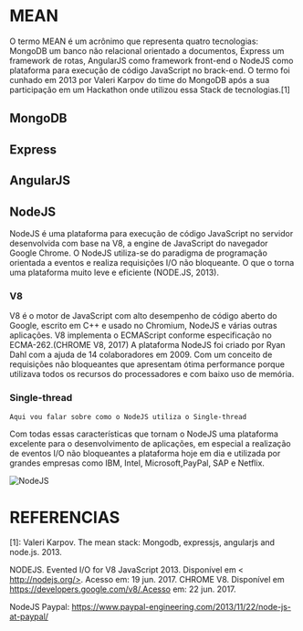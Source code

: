 # MEAN

O termo MEAN é um acrônimo que representa quatro tecnologias: MongoDB um banco não  relacional orientado a documentos, Express um framework de rotas, AngularJS como framework front-end o NodeJS como plataforma para execução de código JavaScript no brack-end. O termo foi cunhado em 2013 por Valeri Karpov do time do MongoDB após a sua participação em um Hackathon onde utilizou essa Stack de tecnologias.[1]

## MongoDB

## Express

## AngularJS

## NodeJS

NodeJS é uma plataforma para execução de código JavaScript no servidor desenvolvida com base na V8, a engine de JavaScript do navegador Google Chrome. O NodeJS utiliza-se do paradigma de programação orientada a eventos e realiza requisições I/O não bloqueante. O que o torna uma plataforma muito leve e eficiente (NODE.JS, 2013). 

### V8

V8 é o motor de JavaScript com alto desempenho de código aberto do Google, escrito em C++ e usado no Chromium, NodeJS e várias outras aplicações. V8 implementa o ECMAScript conforme especificação no ECMA-262.(CHROME V8, 2017)
A plataforma NodeJS foi criado por Ryan Dahl com a ajuda de 14 colaboradores em 2009. Com um conceito de requisições não bloqueantes que apresentam ótima performance porque utilizava todos os recursos do processadores e com baixo uso de memória.

### Single-thread

    Aqui vou falar sobre como o NodeJS utiliza o Single-thread

Com todas essas características que tornam o NodeJS uma plataforma excelente para o desenvolvimento de aplicações, em especial a realização de eventos I/O não bloqueantes a plataforma hoje em dia e utilizada por grandes empresas como IBM, Intel, Microsoft,PayPal, SAP e Netflix.

![NodeJS](https://cdn-images-1.medium.com/max/800/1*Q2vvECIiCxo_-v95R3e-lQ.png)

# REFERENCIAS
 
[1]: Valeri Karpov. The mean stack: Mongodb, expressjs, angularjs and node.js. 2013.
 
NODEJS. Evented I/O for V8 JavaScript 2013. Disponível em < http://nodejs.org/>. Acesso em: 19 jun. 2017.
CHROME V8. Disponível em https://developers.google.com/v8/.Acesso em: 22 jun. 2017.
 
NodeJS Paypal: https://www.paypal-engineering.com/2013/11/22/node-js-at-paypal/
